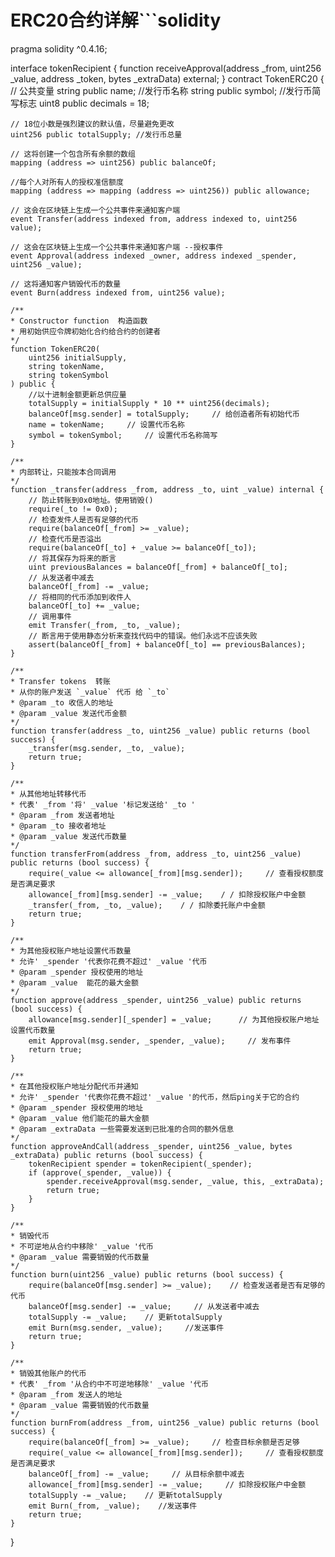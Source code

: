 
# ERC20合约详解```solidity
pragma solidity ^0.4.16;

interface tokenRecipient { function receiveApproval(address _from, uint256 _value, address _token, bytes _extraData) external; }
contract TokenERC20 {
    // 公共变量
    string public name;     //发行币名称
    string public symbol;    //发行币简写标志
    uint8 public decimals = 18;

    // 18位小数是强烈建议的默认值，尽量避免更改
    uint256 public totalSupply; //发行币总量

    // 这将创建一个包含所有余额的数组
    mapping (address => uint256) public balanceOf;     

    //每个人对所有人的授权准信额度
    mapping (address => mapping (address => uint256)) public allowance;    

    // 这会在区块链上生成一个公共事件来通知客户端
    event Transfer(address indexed from, address indexed to, uint256 value);

    // 这会在区块链上生成一个公共事件来通知客户端 --授权事件
    event Approval(address indexed _owner, address indexed _spender, uint256 _value);
 
    // 这将通知客户销毁代币的数量
    event Burn(address indexed from, uint256 value);

    /**
    * Constructor function  构造函数
    * 用初始供应令牌初始化合约给合约的创建者
    */
    function TokenERC20( 
        uint256 initialSupply, 
        string tokenName, 
        string tokenSymbol 
    ) public {
        //以十进制金额更新总供应量
        totalSupply = initialSupply * 10 ** uint256(decimals);
        balanceOf[msg.sender] = totalSupply;     // 给创造者所有初始代币
        name = tokenName;     // 设置代币名称
        symbol = tokenSymbol;     // 设置代币名称简写
    }

    /**
    * 内部转让，只能按本合同调用
    */
    function _transfer(address _from, address _to, uint _value) internal { 
        // 防止转账到0x0地址。使用销毁()
        require(_to != 0x0);
        // 检查发件人是否有足够的代币
        require(balanceOf[_from] >= _value);
        // 检查代币是否溢出
        require(balanceOf[_to] + _value >= balanceOf[_to]); 
        // 将其保存为将来的断言
        uint previousBalances = balanceOf[_from] + balanceOf[_to]; 
        // 从发送者中减去
        balanceOf[_from] -= _value;
        // 将相同的代币添加到收件人
        balanceOf[_to] += _value;
        // 调用事件
        emit Transfer(_from, _to, _value);
        // 断言用于使用静态分析来查找代码中的错误。他们永远不应该失败
        assert(balanceOf[_from] + balanceOf[_to] == previousBalances);
    }

    /**
    * Transfer tokens  转账
    * 从你的账户发送 `_value` 代币 给 `_to` 
    * @param _to 收信人的地址
    * @param _value 发送代币金额
    */
    function transfer(address _to, uint256 _value) public returns (bool success) { 
        _transfer(msg.sender, _to, _value);
        return true;
    }

    /**
    * 从其他地址转移代币
    * 代表' _from '将' _value '标记发送给' _to '
    * @param _from 发送者地址
    * @param _to 接收者地址
    * @param _value 发送代币数量
    */
    function transferFrom(address _from, address _to, uint256 _value) public returns (bool success) {
        require(_value <= allowance[_from][msg.sender]);     // 查看授权额度是否满足要求
        allowance[_from][msg.sender] -= _value;    / / 扣除授权账户中金额
        _transfer(_from, _to, _value);    / / 扣除委托账户中金额
        return true;
    }

    /**
    * 为其他授权账户地址设置代币数量
    * 允许' _spender '代表你花费不超过' _value '代币
    * @param _spender 授权使用的地址
    * @param _value  能花的最大金额
    */
    function approve(address _spender, uint256 _value) public returns (bool success) { 
        allowance[msg.sender][_spender] = _value;      // 为其他授权账户地址设置代币数量
        emit Approval(msg.sender, _spender, _value);     // 发布事件
        return true; 
    }

    /**
    * 在其他授权账户地址分配代币并通知
    * 允许' _spender '代表你花费不超过' _value '的代币，然后ping关于它的合约
    * @param _spender 授权使用的地址
    * @param _value 他们能花的最大金额
    * @param _extraData 一些需要发送到已批准的合同的额外信息
    */
    function approveAndCall(address _spender, uint256 _value, bytes _extraData) public returns (bool success) {
        tokenRecipient spender = tokenRecipient(_spender);
        if (approve(_spender, _value)) {
            spender.receiveApproval(msg.sender, _value, this, _extraData);
            return true; 
        }
    }

    /**
    * 销毁代币 
    * 不可逆地从合约中移除' _value '代币
    * @param _value 需要销毁的代币数量
    */
    function burn(uint256 _value) public returns (bool success) {
        require(balanceOf[msg.sender] >= _value);    // 检查发送者是否有足够的代币
        balanceOf[msg.sender] -= _value;     // 从发送者中减去
        totalSupply -= _value;    // 更新totalSupply
        emit Burn(msg.sender, _value);     //发送事件
        return true; 
    }

    /**
    * 销毁其他账户的代币
    * 代表' _from '从合约中不可逆地移除' _value '代币
    * @param _from 发送人的地址
    * @param _value 需要销毁的代币数量
    */
    function burnFrom(address _from, uint256 _value) public returns (bool success) {
        require(balanceOf[_from] >= _value);     // 检查目标余额是否足够
        require(_value <= allowance[_from][msg.sender]);     // 查看授权额度是否满足要求
        balanceOf[_from] -= _value;     // 从目标余额中减去
        allowance[_from][msg.sender] -= _value;     // 扣除授权账户中金额
        totalSupply -= _value;    // 更新totalSupply
        emit Burn(_from, _value);    //发送事件
        return true;
    }
}
```

